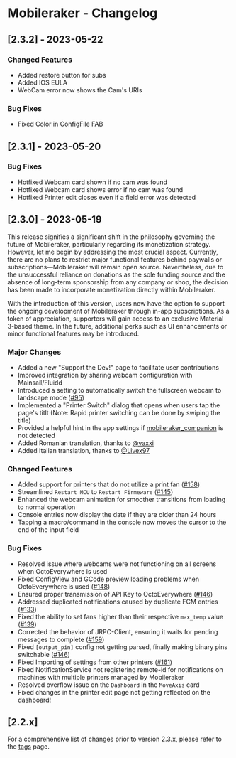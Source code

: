# Mobileraker - Changelog

## [2.3.2] - 2023-05-22

### Changed Features

- Added restore button for subs
- Added IOS EULA
- WebCam error now shows the Cam's URIs

### Bug Fixes

- Fixed Color in ConfigFile FAB

## [2.3.1] - 2023-05-20

### Bug Fixes

- Hotfixed Webcam card shown if no cam was found
- Hotfixed Webcam card shows error if no cam was found
- Hotfixed Printer edit closes even if a field error was detected

## [2.3.0] - 2023-05-19

This release signifies a significant shift in the philosophy governing the future of Mobileraker, particularly regarding its monetization strategy. However, let me begin by addressing the most crucial aspect. Currently, there are no plans to restrict major functional features behind paywalls or subscriptions—Mobileraker will remain open source. Nevertheless, due to the unsuccessful reliance on donations as the sole funding source and the absence of long-term sponsorship from any company or shop, the decision has been made to incorporate monetization directly within Mobileraker.

With the introduction of this version, users now have the option to support the ongoing development of Mobileraker through in-app subscriptions. As a token of appreciation, supporters will gain access to an exclusive Material 3-based theme. In the future, additional perks such as UI enhancements or minor functional features may be introduced.

### Major Changes

- Added a new "Support the Dev!" page to facilitate user contributions
- Improved integration by sharing webcam configuration with Mainsail/Fluidd
- Introduced a setting to automatically switch the fullscreen webcam to landscape mode ([#95](https://github.com/Clon1998/mobileraker/issues/95))
- Implemented a "Printer Switch" dialog that opens when users tap the page's titlt (Note: Rapid printer switching can be done by swiping the title)
- Provided a helpful hint in the app settings if [mobileraker_companion](https://github.com/Clon1998/mobileraker_companion) is not detected
- Added Romanian translation, thanks to [@vaxxi](https://github.com/vaxxi)
- Added Italian translation, thanks to [@Livex97](https://github.com/Livex97)

### Changed Features

- Added support for printers that do not utilize a print fan ([#158](https://github.com/Clon1998/mobileraker/issues/158))
- Streamlined `Restart MCU` to `Restart Firmeware` ([#145](https://github.com/Clon1998/mobileraker/issues/145))
- Enhanced the webcam animation for smoother transitions from loading to normal operation
- Console entries now display the date if they are older than 24 hours
- Tapping a macro/command in the console now moves the cursor to the end of the input field

### Bug Fixes

- Resolved issue where webcams were not functioning on all screens when OctoEverywhere is used
- Fixed ConfigView and GCode preview loading problems when OctoEverywhere is used ([#148](https://github.com/Clon1998/mobileraker/issues/148))
- Ensured proper transmission of API Key to OctoEverywhere ([#146](https://github.com/Clon1998/mobileraker/issues/146))
- Addressed duplicated notifications caused by duplicate FCM entries ([#133](https://github.com/Clon1998/mobileraker/issues/133))
- Fixed the ability to set fans higher than their respective `max_temp` value ([#139](https://github.com/Clon1998/mobileraker/issues/139))
- Corrected the behavior of JRPC-Client, ensuring it waits for pending messages to complete ([#159](https://github.com/Clon1998/mobileraker/issues/159))
- Fixed `[output_pin]` config not getting parsed, finally making binary pins switchable ([#146](https://github.com/Clon1998/mobileraker/issues/70))
-  Fixed Importing of settings from other printers ([#161](https://github.com/Clon1998/mobileraker/issues/161))
- Fixed NotificationService not registering remote-id for notifications on machines with multiple printers managed by Mobileraker
- Resolved overflow issue on the `Dashboard` in the `MoveAxis` card
- Fixed changes in the printer edit page not getting reflected on the dashboard!

## [2.2.x]

For a comprehensive list of changes prior to version 2.3.x, please refer to
the [tags](https://github.com/Clon1998/mobileraker/releases) page.

